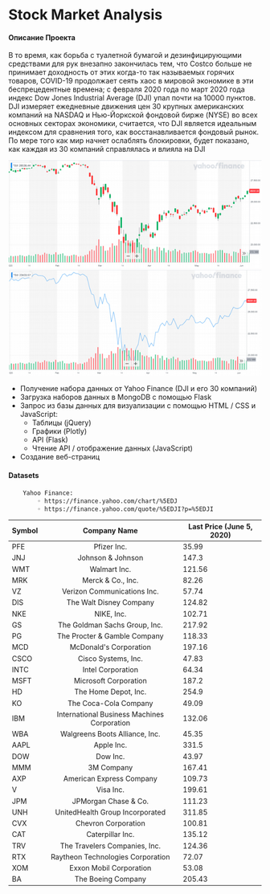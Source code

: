 # Stock Market Analysis

#### Описание Проекта
В то время, как борьба с туалетной бумагой и дезинфицирующими средствами для рук внезапно закончилась тем, что Costco больше не принимает доходность от этих когда-то так называемых горячих товаров, COVID-19 продолжает сеять хаос в мировой экономике в эти беспрецедентные времена; с февраля 2020 года по март 2020 года индекс Dow Jones Industrial Average (DJI) упал почти на 10000 пунктов.
DJI измеряет ежедневные движения цен 30 крупных американских компаний на NASDAQ и Нью-Йоркской фондовой бирже (NYSE) во всех основных секторах экономики, считается, что DJI является идеальным индексом для сравнения того, как восстанавливается фондовый рынок. По мере того как мир начнет ослаблять блокировки, будет показано, как каждая из 30 компаний справлялась и влияла на DJI

<img src='Images/README_plots/Dj_ohlc.png'>

<img src='Images/README_plots/Dj_line.png'>


- Получение набора данных от Yahoo Finance (DJI и его 30 компаний)
- Загрузка наборов данных в MongoDB с помощью Flask
- Запрос из базы данных для визуализации с помощью HTML / CSS и JavaScript:
    - Таблицы (jQuery)
    - Графики (Plotly)
    - API (Flask)
    - Чтение API / отображение данных (JavaScript)
- Создание веб-страниц

#### Datasets
```text
    Yahoo Finance: 
        ◦ https://finance.yahoo.com/chart/%5EDJ
        ◦ https://finance.yahoo.com/quote/%5EDJI?p=%5EDJI
```

|Symbol|Company  Name|Last Price (June 5, 2020)|
| -----------| :-------:| ---|
|PFE|Pfizer Inc.|35.99|
|JNJ|Johnson & Johnson|147.3|
|WMT|Walmart Inc.|121.56|
|MRK|Merck & Co., Inc.|82.26|
|VZ|Verizon Communications Inc.|57.74|
|DIS|The Walt Disney Company|124.82|
|NKE|NIKE, Inc.|102.71|
|GS|The Goldman Sachs Group, Inc.|217.92|
|PG|The Procter & Gamble Company|118.33|
|MCD|McDonald's Corporation|197.16|
|CSCO|Cisco Systems, Inc.|47.83|
|INTC|Intel Corporation|64.34|
|MSFT|Microsoft Corporation|187.2|
|HD|The Home Depot, Inc.|254.9|
|KO|The Coca-Cola Company|49.09|
|IBM|International Business Machines Corporation|132.06|
|WBA|Walgreens Boots Alliance, Inc.|45.35|
|AAPL|Apple Inc.|331.5|
|DOW|Dow Inc.|43.97|
|MMM|3M Company|167.41|
|AXP|American Express Company|109.73|
|V|Visa Inc.|199.61|
|JPM|JPMorgan Chase & Co.|111.23|
|UNH|UnitedHealth Group Incorporated|311.85|
|CVX|Chevron Corporation|100.81|
|CAT|Caterpillar Inc.|135.12|
|TRV|The Travelers Companies, Inc.|124.36|
|RTX|Raytheon Technologies Corporation|72.07|
|XOM|Exxon Mobil Corporation|53.08|
|BA|The Boeing Company|205.43|

